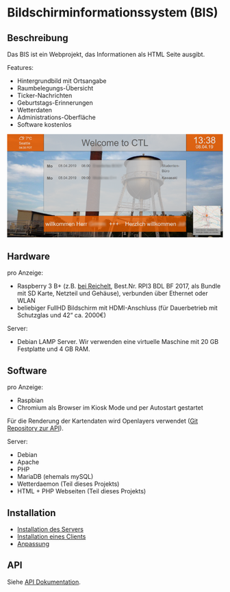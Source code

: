 # Bildschirminformationssystem (BIS)

## Beschreibung

Das BIS ist ein Webprojekt, das Informationen als HTML Seite ausgibt.

Features:

 * Hintergrundbild mit Ortsangabe
 * Raumbelegungs-Übersicht
 * Ticker-Nachrichten
 * Geburtstags-Erinnerungen
 * Wetterdaten
 * Administrations-Oberfläche
 * Software kostenlos

![Bildschirm-Informationssystem](BIS.png)

## Hardware

pro Anzeige:

 * Raspberry 3 B+ (z.B. [bei Reichelt](https://www.reichelt.de/das-raspberry-pi-3-b-black-bundle-rpi3-bdl-bf-2017-p211192.html?&trstct=pos_1), Best.Nr. RPI3 BDL BF 2017, als Bundle mit SD Karte, Netzteil und Gehäuse), verbunden über Ethernet oder WLAN
 * beliebiger FullHD Bildschirm mit HDMI-Anschluss (für Dauerbetrieb mit Schutzglas und 42“ ca. 2000€)

Server:

 * Debian LAMP Server. Wir verwenden eine virtuelle Maschine mit 20 GB Festplatte und 4 GB RAM.

## Software

pro Anzeige:

 * Raspbian
 * Chromium als Browser im Kiosk Mode und per Autostart gestartet

Für die Renderung der Kartendaten wird Openlayers verwendet ([Git Repository zur API](https://github.com/openlayers/openlayers)).

Server:

 * Debian
 * Apache
 * PHP
 * MariaDB (ehemals mySQL)
 * Wetterdaemon (Teil dieses Projekts)
 * HTML + PHP Webseiten (Teil dieses Projekts)


## Installation

 * [Installation des Servers](Installation%20Server.md)
 * [Installation eines Clients](Installation%20Client.md)
 * [Anpassung](Anpassung.md)

## API

Siehe [API Dokumentation](server/API.md).